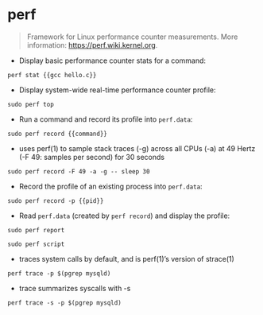 # perf

> Framework for Linux performance counter measurements.
> More information: <https://perf.wiki.kernel.org>.

- Display basic performance counter stats for a command:

`perf stat {{gcc hello.c}}`

- Display system-wide real-time performance counter profile:

`sudo perf top`

- Run a command and record its profile into `perf.data`:

`sudo perf record {{command}}`

* uses perf(1) to sample stack traces (-g) across all CPUs (-a) at 49 Hertz (-F 49: samples per second) for 30 seconds

`sudo perf record -F 49 -a -g -- sleep 30`

- Record the profile of an existing process into `perf.data`:

`sudo perf record -p {{pid}}`

- Read `perf.data` (created by `perf record`) and display the profile:

`sudo perf report`

`sudo perf script`

* traces system calls by default, and is perf(1)’s version of strace(1)

`perf trace -p $(pgrep mysqld)`

* trace summarizes syscalls with -s

`perf trace -s -p $(pgrep mysqld)`
